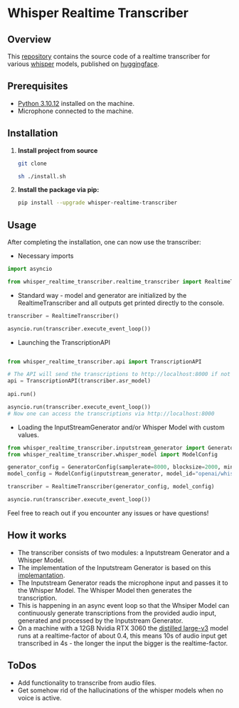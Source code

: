 # Whisper Realtime Transcriber

## Overview

This [repository](https://github.com/nico-byte/whisper-realtime-transcriber) contains the source code of a realtime transcriber for various [whisper](https://github.com/openai/whisper) models, published on [huggingface](https://github.com/huggingface/transformers).

## Prerequisites

- [Python 3.10.12](https://www.python.org) installed on the machine.
- Microphone connected to the machine.

## Installation

1. **Install project from source**
    ```bash
    git clone 

    sh ./install.sh
    ```
2. **Install the package via pip:**
      ```bash
      pip install --upgrade whisper-realtime-transcriber
      ```

## Usage

After completing the installation, one can now use the transcriber:

  - Necessary imports
  ```python
  import asyncio

  from whisper_realtime_transcriber.realtime_transcriber import RealtimeTranscriber
  ```

  - Standard way - model and generator are initialized by the RealtimeTranscriber and all outputs get printed directly to the console.
  ```python
  transcriber = RealtimeTranscriber()

  asyncio.run(transcriber.execute_event_loop())
  ```

  - Launching the TranscriptionAPI
  ```python

  from whisper_realtime_transcriber.api import TranscriptionAPI
  
  # The API will send the transcriptions to http://localhost:8000 if not further specified
  api = TranscriptionAPI(transcriber.asr_model)
    
  api.run()

  asyncio.run(transcriber.execute_event_loop())
  # Now one can access the transcriptions via http://localhost:8000
  ```

  - Loading the InputStreamGenerator and/or Whisper Model with custom values.
  ```python
  from whisper_realtime_transcriber.inputstream_generator import GeneratorConfig
  from whisper_realtime_transcriber.whisper_model import ModelConfig
  
  generator_config = GeneratorConfig(samplerate=8000, blocksize=2000, min_chunks=2)
  model_config = ModelConfig(inputstream_generator, model_id="openai/whisper-tiny", device="cuda")

  transcriber = RealtimeTranscriber(generator_config, model_config)

  asyncio.run(transcriber.execute_event_loop())
  ```

Feel free to reach out if you encounter any issues or have questions!

## How it works

- The transcriber consists of two modules: a Inputstream Generator and a Whisper Model.
- The implementation of the Inputstream Generator is based on this [implemantation](https://github.com/tobiashuttinger/openai-whisper-realtime).
- The Inputstream Generator reads the microphone input and passes it to the Whisper Model. The Whisper Model then generates the transcription.
- This is happening in an async event loop so that the Whsiper Model can continuously generate transcriptions from the provided audio input, generated and processed by the Inputstream Generator.
- On a machine with a 12GB Nvidia RTX 3060 the [distilled large-v3](https://github.com/huggingface/distil-whisper) model runs at a realtime-factor of about 0.4, this means 10s of audio input get transcribed in 4s - the longer the input the bigger is the realtime-factor.

## ToDos

- Add functionality to transcribe from audio files.
- Get somehow rid of the hallucinations of the whisper models when no voice is active.